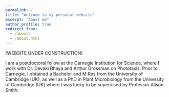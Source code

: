 ```yaml
---
permalink: /
title: "Welcome to my personal website"
excerpt: "About me"
author_profile: true
redirect_from: 
  - /about/
  - /about.html
---
```



[WEBSITE UNDER CONSTRUCTION]

I am a postdoctoral fellow at the Carnegie Institution for Science, where I work with Dr. Devaki Bhaya and Arthur Grossman on Phototaxis.  Prior to Carnegie, I obtained a Bachelor and M.Res from the University of Cambridge (UK), as well as a PhD in Plant Microbiology from the University of Cambridge (UK) where I was lucky to be supervised by Professor Alison Smith. 









